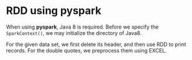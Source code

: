 # RDD using pyspark

When using **pyspark**, Java 8 is required. Before we specify the `SparkContext()`, we may initialize the directory of Java8. 

For the given data set, we first delete its header, and then use RDD to print records. For the double quotes, we preprocess them using EXCEL.  

